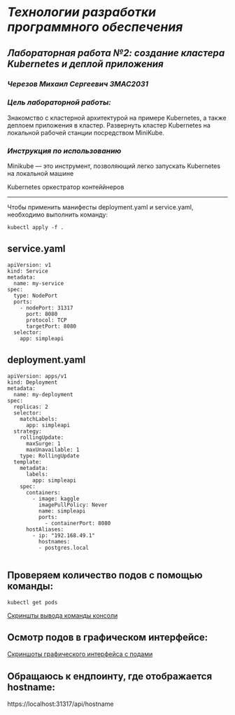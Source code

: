 # *Технологии разработки программного обеспечения*
## *Лабораторная работа №2: создание кластера Kubernetes и деплой приложения*
### *Черезов Михаил Сергеевич ЗМАС2031*
### *Цель лабораторной работы:*

Знакомство с кластерной архитектурой на примере Kubernetes, а также деплоем приложения в кластер.
Развернуть кластер Kubernetes на локальной рабочей станции посредством MiniKube.

### *Инструкция по использованию*
Minikube — это инструмент, позволяющий легко запускать Kubernetes на локальной машине

Kubernetes оркестратор контеййнеров

---

 Чтобы применить манифесты deployment.yaml и service.yaml, необходимо выполнить  команду:
 
 
  `kubectl apply -f .`

## service.yaml

```
apiVersion: v1
kind: Service
metadata:
  name: my-service
spec:
  type: NodePort
  ports:
    - nodePort: 31317
      port: 8080
      protocol: TCP
      targetPort: 8080
  selector:
    app: simpleapi 
```

## deployment.yaml

```
apiVersion: apps/v1
kind: Deployment
metadata:
  name: my-deployment
spec:
  replicas: 2
  selector:
    matchLabels:
      app: simpleapi
  strategy:
    rollingUpdate:
      maxSurge: 1
      maxUnavailable: 1
    type: RollingUpdate
  template:
    metadata:
      labels:
        app: simpleapi
    spec:
      containers:
        - image: kaggle
          imagePullPolicy: Never
          name: simpleapi
          ports:
            - containerPort: 8080
      hostAliases:
        - ip: "192.168.49.1"
          hostnames:
          - postgres.local        
          
```

## Проверяем  количество подов с помощью команды:

   `kubectl get pods`
    
 [Скриншты вывода команды консоли](https://https://github.com/muxache/deliveryservice/kuber/telegram-cloud-photo-size-2-5291920830395166986-y.jpg)

## Осмотр подов в графическом интерфейсе:

[Скриншоты графического интерфейса с подами](https://github.com/muxache/deliveryservice/kuber/telegram-cloud-photo-size-2-5291920830395166988-y.jpg)

## Обращаюсь к ендпоинту, где отображается hostname:

https://localhost:31317/api/hostname
